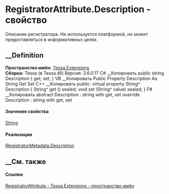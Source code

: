 # RegistratorAttribute.Description - свойство
Описание регистратора. Не используется платформой, но может предоставляться в
информативных целях.
##  __Definition
 **Пространство имён:** [Tessa.Extensions](N_Tessa_Extensions.htm)  
 **Сборка:** Tessa (в Tessa.dll) Версия: 3.6.0.17
C# __Копировать
     public string Description { get; set; }
VB __Копировать
     Public Property Description As String
    	Get
    	Set
C++ __Копировать
     public:
    virtual property String^ Description {
    	String^ get () sealed;
    	void set (String^ value) sealed;
    }
F# __Копировать
     abstract Description : string with get, set
    override Description : string with get, set
#### Значение свойства
[String](https://learn.microsoft.com/dotnet/api/system.string)
#### Реализации
[IRegistratorMetadata.Description](P_Tessa_Extensions_IRegistratorMetadata_Description.htm)  
##  __См. также
#### Ссылки
[RegistratorAttribute - ](T_Tessa_Extensions_RegistratorAttribute.htm)
[Tessa.Extensions - пространство имён](N_Tessa_Extensions.htm)
